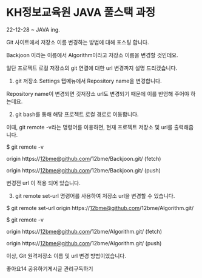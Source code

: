 # KH정보교육원 JAVA 풀스택 과정

22-12-28 ~ JAVA ing.

Git 사이트에서 저장소 이름 변경하는 방법에 대해 포스팅 합니다.



Backjoon 이라는 이름에서 Algorithm이라고 저장소 이름을 변경할 것인데요.

일단 프로젝트 로컬 저장소의 git 연결에 대한 url 변경까지 설명 드리겠습니다.



1. git 저장소 Settings 탭메뉴에서 Repository name을 변경합니다.







Repository name이 변경되면 깃저장소 url도 변경되기 때문에 이를 반영해 주어야 하는데요.





2. git bash를 통해 해당 프로젝트 로컬 경로로 이동합니다.

이때, git remote -v라는 명령어를 이용하면, 현재 프로젝트 저장소 및 url를 출력해줍니다.



$ git remote -v

origin  https://12bme@github.com/12bme/Backjoon.git/ (fetch)

origin  https://12bme@github.com/12bme/Backjoon.git/ (push)



변경전 url 이 적용 되어 있습니다.





3. git remote set-url 명령어를 사용하여 저장소 url을 변경할 수 있습니다.



$ git remote set-url origin https://12bme@github.com/12bme/Algorithm.git/



$ git remote -v

origin  https://12bme@github.com/12bme/Algorithm.git/ (fetch)

origin  https://12bme@github.com/12bme/Algorithm.git/ (push)



이상, Git 원격저장소 이름 및 url 변경 방법이었습니다.


좋아요14
공유하기게시글 관리구독하기
